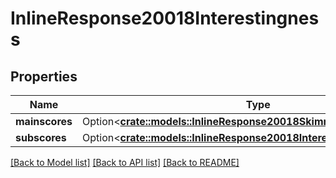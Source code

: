 # InlineResponse20018Interestingness

## Properties

Name | Type | Description | Notes
------------ | ------------- | ------------- | -------------
**mainscores** | Option<[**crate::models::InlineResponse20018SkimmabilityMainscores**](inline_response_200_18_skimmability_mainscores.md)> |  | [optional]
**subscores** | Option<[**crate::models::InlineResponse20018InterestingnessSubscores**](inline_response_200_18_interestingness_subscores.md)> |  | [optional]

[[Back to Model list]](../README.md#documentation-for-models) [[Back to API list]](../README.md#documentation-for-api-endpoints) [[Back to README]](../README.md)


